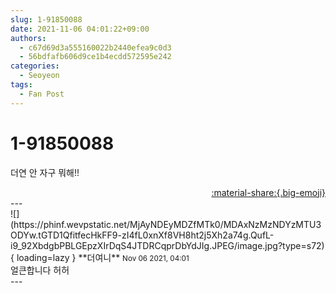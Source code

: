 ```yaml
---
slug: 1-91850088
date: 2021-11-06 04:01:22+09:00
authors:
  - c67d69d3a555160022b2440efea9c0d3
  - 56bdfafb606d9ce1b4ecdd572595e242
categories:
  - Seoyeon
tags:
  - Fan Post
---
```


# 1-91850088

<div class="post-container" markdown="1">
<div class="content-container md-sidebar__scrollwrap" markdown="1">

더연 안 자구 뭐해!!

</div>
</div>

<div style="text-align: right;" markdown="1">
<a href="https://weverse.io/fromis9/fanpost/1-91850088" style="text-align: right;">:material-share:{.big-emoji}</a>
</div>
---

<div class="comments-container md-sidebar__scrollwrap" markdown="1">
<div class="comment" markdown="1">
<div class='id-container' markdown="1">
![](https://phinf.wevpstatic.net/MjAyNDEyMDZfMTk0/MDAxNzMzNDYzMTU3ODYw.tGTD1QfitfecHkFF9-zI4fL0xnXf8VH8ht2j5Xh2a74g.QufL-i9_92XbdgbPBLGEpzXIrDqS4JTDRCqprDbYdJIg.JPEG/image.jpg?type=s72){ loading=lazy }
**<span class="artist">더여니</span>** <small>Nov 06 2021, 04:01</small><br>
</div>
<div class='comment-body' markdown="1">
얼큰합니다 허허
</div>
</div>
</div>
---
